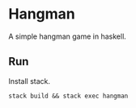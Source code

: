 # Hangman
A simple hangman game in haskell.

## Run
Install stack.

`stack build && stack exec hangman`
